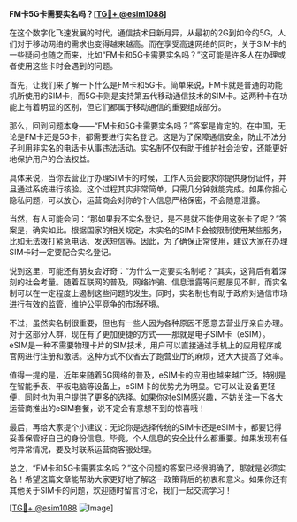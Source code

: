 **FM卡5G卡需要实名吗？[[TG💪+ @esim1088](https://t.me/s/esim1088)]**

在这个数字化飞速发展的时代，通信技术日新月异，从最初的2G到如今的5G，人们对于移动网络的需求也变得越来越高。而在享受高速网络的同时，关于SIM卡的一些疑问也随之而来，比如“FM卡和5G卡需要实名吗？”这可能是许多人在办理或者使用这些卡时会遇到的问题。

首先，让我们来了解一下什么是FM卡和5G卡。简单来说，FM卡就是普通的功能机所使用的SIM卡，而5G卡则是支持第五代移动通信技术的SIM卡。这两种卡在功能上有着明显的区别，但它们都属于移动通信的重要组成部分。

那么，回到问题本身——“FM卡和5G卡需要实名吗？”答案是肯定的。在中国，无论是FM卡还是5G卡，都需要进行实名登记。这是为了保障通信安全，防止不法分子利用非实名的电话卡从事违法活动。实名制不仅有助于维护社会治安，还能更好地保护用户的合法权益。

具体来说，当你去营业厅办理SIM卡的时候，工作人员会要求你提供身份证件，并且通过系统进行核验。这个过程其实非常简单，只需几分钟就能完成。如果你担心隐私问题，可以放心，运营商会对你的个人信息严格保密，不会随意泄露。

当然，有人可能会问：“那如果我不实名登记，是不是就不能使用这张卡了呢？”答案是，确实如此。根据国家的相关规定，未实名的SIM卡会被限制使用某些服务，比如无法拨打紧急电话、发送短信等。因此，为了确保正常使用，建议大家在办理SIM卡时一定要配合实名登记。

说到这里，可能还有朋友会好奇：“为什么一定要实名制呢？”其实，这背后有着深刻的社会考量。随着互联网的普及，网络诈骗、信息泄露等问题屡见不鲜，而实名制可以在一定程度上遏制这些问题的发生。同时，实名制也有助于政府对通信市场进行有效的监管，维护公平竞争的市场环境。

不过，虽然实名制很重要，但也有一些人因为各种原因不愿意去营业厅亲自办理。对于这部分人群，现在有了更加便捷的方式——那就是电子SIM卡（eSIM）。eSIM是一种不需要物理卡片的SIM技术，用户可以直接通过手机上的应用程序或官网进行注册和激活。这种方式不仅省去了跑营业厅的麻烦，还大大提高了效率。

值得一提的是，近年来随着5G网络的普及，eSIM卡的应用也越来越广泛。特别是在智能手表、平板电脑等设备上，eSIM卡的优势尤为明显。它可以让设备更轻便，同时也为用户提供了更多的选择。如果你对eSIM感兴趣，不妨关注一下各大运营商推出的eSIM套餐，说不定会有意想不到的惊喜哦！

最后，再给大家提个小建议：无论你是选择传统的SIM卡还是eSIM卡，都要记得妥善保管好自己的身份信息。毕竟，个人信息的安全比什么都重要。如果发现有任何异常情况，要及时联系运营商客服处理。

总之，“FM卡和5G卡需要实名吗？”这个问题的答案已经很明确了，那就是必须实名！希望这篇文章能帮助大家更好地了解这一政策背后的初衷和意义。如果你还有其他关于SIM卡的问题，欢迎随时留言讨论，我们一起交流学习！

[[TG💪+ @esim1088](https://t.me/s/esim1088) ![Image](https://i.postimg.cc/4NQfJmqS/Snipaste-2025-05-13-00-14-12.png)]
